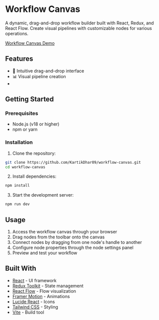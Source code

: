 # Workflow Canvas

A dynamic, drag-and-drop workflow builder built with React, Redux, and React Flow. Create visual pipelines with customizable nodes for various operations.

[Workflow Canvas Demo](https://workflow-canvas.vercel.app/)

## Features

- 🎨 Intuitive drag-and-drop interface
- 📊 Visual pipeline creation
- 
## Getting Started

### Prerequisites

- Node.js (v18 or higher)
- npm or yarn

### Installation

1. Clone the repository:
```bash
git clone https://github.com/KartikDhar09/workflow-canvas.git
cd workflow-canvas
```

2. Install dependencies:
```bash
npm install
```

3. Start the development server:
```bash
npm run dev
```

## Usage

1. Access the workflow canvas through your browser
2. Drag nodes from the toolbar onto the canvas
3. Connect nodes by dragging from one node's handle to another
4. Configure node properties through the node settings panel
5. Preview and test your workflow

## Built With

- [React](https://reactjs.dev/) - UI framework
- [Redux Toolkit](https://redux-toolkit.js.org/) - State management
- [React Flow](https://reactflow.dev/) - Flow visualization
- [Framer Motion](https://www.framer.com/motion/) - Animations
- [Lucide React](https://lucide.dev/) - Icons
- [Tailwind CSS](https://tailwindcss.com/) - Styling
- [Vite](https://vitejs.dev/) - Build tool


